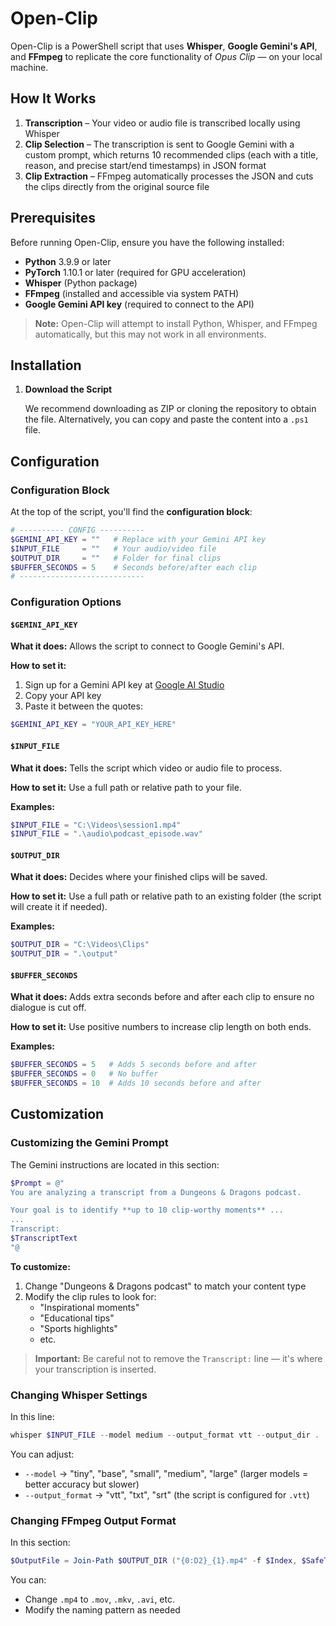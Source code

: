 # Open-Clip

Open-Clip is a PowerShell script that uses **Whisper**, **Google Gemini's API**, and **FFmpeg** to replicate the core functionality of *Opus Clip* — on your local machine.

## How It Works

1. **Transcription** – Your video or audio file is transcribed locally using Whisper
2. **Clip Selection** – The transcription is sent to Google Gemini with a custom prompt, which returns 10 recommended clips (each with a title, reason, and precise start/end timestamps) in JSON format
3. **Clip Extraction** – FFmpeg automatically processes the JSON and cuts the clips directly from the original source file

## Prerequisites

Before running Open-Clip, ensure you have the following installed:

- **Python** 3.9.9 or later
- **PyTorch** 1.10.1 or later (required for GPU acceleration)
- **Whisper** (Python package)
- **FFmpeg** (installed and accessible via system PATH)
- **Google Gemini API key** (required to connect to the API)

> **Note:** Open-Clip will attempt to install Python, Whisper, and FFmpeg automatically, but this may not work in all environments.

## Installation

1. **Download the Script**
   
   We recommend downloading as ZIP or cloning the repository to obtain the file. Alternatively, you can copy and paste the content into a `.ps1` file.

## Configuration

### Configuration Block

At the top of the script, you'll find the **configuration block**:

```powershell
# ---------- CONFIG ----------
$GEMINI_API_KEY = ""   # Replace with your Gemini API key
$INPUT_FILE     = ""   # Your audio/video file
$OUTPUT_DIR     = ""   # Folder for final clips
$BUFFER_SECONDS = 5    # Seconds before/after each clip
# ----------------------------
```

### Configuration Options

#### `$GEMINI_API_KEY`

**What it does:** Allows the script to connect to Google Gemini's API.

**How to set it:**
1. Sign up for a Gemini API key at [Google AI Studio](https://ai.google.dev/aistudio)
2. Copy your API key
3. Paste it between the quotes:

```powershell
$GEMINI_API_KEY = "YOUR_API_KEY_HERE"
```

#### `$INPUT_FILE`

**What it does:** Tells the script which video or audio file to process.

**How to set it:** Use a full path or relative path to your file.

**Examples:**
```powershell
$INPUT_FILE = "C:\Videos\session1.mp4"
$INPUT_FILE = ".\audio\podcast_episode.wav"
```

#### `$OUTPUT_DIR`

**What it does:** Decides where your finished clips will be saved.

**How to set it:** Use a full path or relative path to an existing folder (the script will create it if needed).

**Examples:**
```powershell
$OUTPUT_DIR = "C:\Videos\Clips"
$OUTPUT_DIR = ".\output"
```

#### `$BUFFER_SECONDS`

**What it does:** Adds extra seconds before and after each clip to ensure no dialogue is cut off.

**How to set it:** Use positive numbers to increase clip length on both ends.

**Examples:**
```powershell
$BUFFER_SECONDS = 5   # Adds 5 seconds before and after
$BUFFER_SECONDS = 0   # No buffer
$BUFFER_SECONDS = 10  # Adds 10 seconds before and after
```

## Customization

### Customizing the Gemini Prompt

The Gemini instructions are located in this section:

```powershell
$Prompt = @"
You are analyzing a transcript from a Dungeons & Dragons podcast.

Your goal is to identify **up to 10 clip-worthy moments** ...
...
Transcript:
$TranscriptText
"@
```

**To customize:**
1. Change "Dungeons & Dragons podcast" to match your content type
2. Modify the clip rules to look for:
   - "Inspirational moments"
   - "Educational tips"
   - "Sports highlights"
   - etc.

> **Important:** Be careful not to remove the `Transcript:` line — it's where your transcription is inserted.

### Changing Whisper Settings

In this line:

```powershell
whisper $INPUT_FILE --model medium --output_format vtt --output_dir .
```

You can adjust:
- `--model` → "tiny", "base", "small", "medium", "large" (larger models = better accuracy but slower)
- `--output_format` → "vtt", "txt", "srt" (the script is configured for `.vtt`)

### Changing FFmpeg Output Format

In this section:

```powershell
$OutputFile = Join-Path $OUTPUT_DIR ("{0:D2}_{1}.mp4" -f $Index, $SafeTitle)
```

You can:
- Change `.mp4` to `.mov`, `.mkv`, `.avi`, etc.
- Modify the naming pattern as needed

